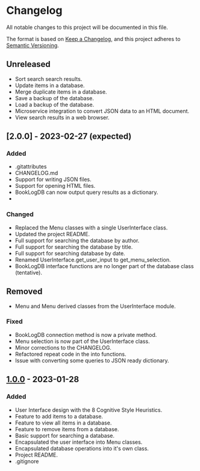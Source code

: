 # Changelog

All notable changes to this project will be documented in this file.

The format is based on [Keep a Changelog](https://keepachangelog.com/en/1.0.0/),
and this project adheres to [Semantic Versioning](https://semver.org/spec/v2.0.0.html).

## Unreleased

- Sort search search results.
- Update items in a database.
- Merge duplicate items in a database.
- Save a backup of the database.
- Load a backup of the database.
- Microservice integration to convert JSON data to an HTML document.
- View search results in a web browser.

## [2.0.0] - 2023-02-27 (expected)

### Added

- .gitattributes
- CHANGELOG.md
- Support for writing JSON files.
- Support for opening HTML files.
- BookLogDB can now output query results as a dictionary.
- 

### Changed

- Replaced the Menu classes with a single UserInterface class.
- Updated the project README.
- Full support for searching the database by author.
- Full support for searching the database by title.
- Full support for searching database by date.
- Renamed UserInterface.get_user_input to get_menu_selection.
- BookLogDB interface functions are no longer part of the database class (tentative).

## Removed

- Menu and Menu derived classes from the UserInterface module.

### Fixed

- BookLogDB connection method is now a private method.
- Menu selection is now part of the UserInterface class.
- Minor corrections to the CHANGELOG.
- Refactored repeat code in the into functions.
- Issue with converting some queries to JSON ready dictionary. 

## [1.0.0] - 2023-01-28

### Added

- User Interface design with the 8 Cognitive Style Heuristics.
- Feature to add items to a database.
- Feature to view all items in a database.
- Feature to remove items from a database.
- Basic support for searching a database.
- Encapsulated the user interface into Menu classes.
- Encapsulated database operations into it's own class.
- Project README.
- .gitignore

[1.0.0]: https://github.com/4N0NYM0U5MY7H/CS361_Individual_Project/releases/tag/v1.0.0